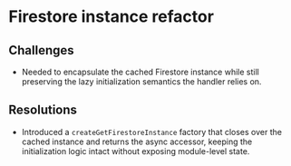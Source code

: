 # Firestore instance refactor

## Challenges
- Needed to encapsulate the cached Firestore instance while still preserving the lazy initialization semantics the handler relies on.

## Resolutions
- Introduced a `createGetFirestoreInstance` factory that closes over the cached instance and returns the async accessor, keeping the initialization logic intact without exposing module-level state.
